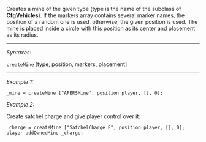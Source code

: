 Creates a mine of the given type (type is the name of the subclass of **CfgVehicles**).
If the markers array contains several marker names, the position of a random one is used, otherwise, the given position is used.
The mine is placed inside a circle with this position as its center and placement as its radius.


---
*Syntaxes:*

`createMine` [type, position, markers, placement]

---
*Example 1:*

```sqf
_mine = createMine ["APERSMine", position player, [], 0];
```

*Example 2:*

Create satchel charge and give player control over it:

```sqf
_charge = createMine ["SatchelCharge_F", position player, [], 0];
player addOwnedMine _charge;
```
